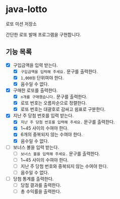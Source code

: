 # java-lotto

로또 미션 저장소

간단한 로또 발매 프로그램을 구현합니다.

## 기능 목록

- [x] 구입금액을 입력 받는다.
    - [x] `구입금액을 입력해 주세요.` 문구를 출력한다.
    - [x] `1,000원` 단위여야 한다.
    - [X] 음수일 수 없다.
- [x] 구매한 로또를 출력한다.
    - [x] `n개를 구매했습니다.` 문구를 출력한다.
    - [x] 로또 번호는 오름차순으로 정렬한다.
    - [x] 로또 번호는 대괄호로 감싸고 쉼표로 구분한다.
- [x] 지난 주 당첨 번호를 입력 받는다.
    - [x] `지난 주 당첨 번호를 입력해 주세요.` 문구를 출력한다.
    - [x] 1~45 사이의 수여야 한다.
    - [x] 6개의 중복되지 않는 수여야 한다.
    - [x] 음수일 수 없다.
- [ ] 보너스 볼을 입력 받는다.
    - [ ] `보너스 볼을 입력해 주세요.` 문구를 출력한다.
    - [ ] 1~45 사이의 수여야 한다.
    - [ ] 지난 주 당첨 번호와 중복되지 않는 수여야 한다.
    - [ ] 음수일 수 없다.
- [ ] 당첨 통계를 출력한다.
    - [ ] 당첨 결과를 출력한다.
    - [ ] 총 수익률을 출력한다.